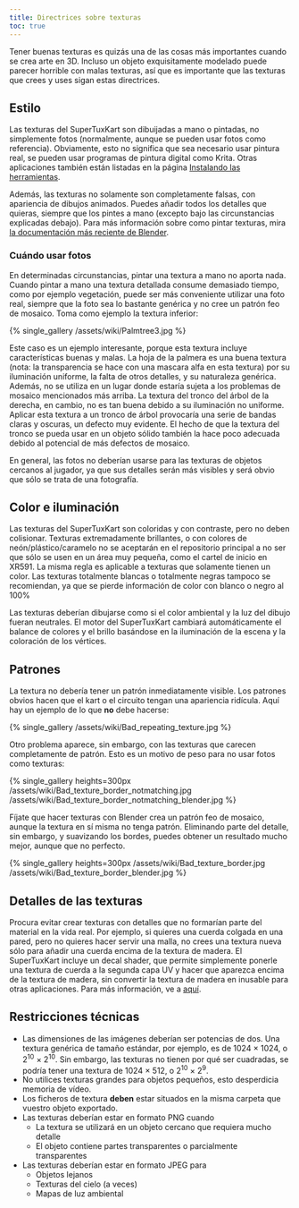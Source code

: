 ```yaml
---
title: Directrices sobre texturas
toc: true
---
```

Tener buenas texturas es quizás una de las cosas más importantes cuando se crea arte en 3D. Incluso un objeto exquisitamente modelado puede parecer horrible con malas texturas, así que es importante que las texturas que crees y uses sigan estas directrices.

## Estilo

Las texturas del SuperTuxKart son dibuijadas a mano o pintadas, no simplemente fotos (normalmente, aunque se pueden usar fotos como referencia). Obviamente, esto no significa que sea necesario usar pintura real, se pueden usar programas de pintura digital como Krita. Otras aplicaciones también están listadas en la página [Instalando las herramientas](Installing_Tools).

Además, las texturas no solamente son completamente falsas, con apariencia de dibujos animados. Puedes añadir todos los detalles que quieras, siempre que los pintes a mano (excepto bajo las circunstancias explicadas debajo). Para más información sobre como pintar texturas, mira [la documentación más reciente de Blender](https://docs.blender.org/manual/en/latest/sculpt_paint/texture_paint/index.html).

### Cuándo usar fotos

En determinadas circunstancias, pintar una textura a mano no aporta nada. Cuando pintar a mano una textura detallada consume demasiado tiempo, como por ejemplo vegetación, puede ser más conveniente utilizar una foto real, siempre que la foto sea lo bastante genérica y no cree un patrón feo de mosaico. Toma como ejemplo la textura inferior:

{% single_gallery /assets/wiki/Palmtree3.jpg %}

Este caso es un ejemplo interesante, porque esta textura incluye características buenas y malas. La hoja de la palmera es una buena textura (nota: la transparencia se hace con una mascara alfa en esta textura) por su iluminación uniforme, la falta de otros detalles, y su naturaleza genérica. Además, no se utiliza en un lugar donde estaría sujeta a los problemas de mosaico mencionados más arriba. La textura del tronco del árbol de la derecha, en cambio, no es tan buena debido a su iluminación no uniforme. Aplicar esta textura a un tronco de árbol provocaría una serie de bandas claras y oscuras, un defecto muy evidente. El hecho de que la textura del tronco se pueda usar en un objeto sólido también la hace poco adecuada debido al potencial de más defectos de mosaico.

En general, las fotos no deberían usarse para las texturas de objetos cercanos al jugador, ya que sus detalles serán más visibles y será obvio que sólo se trata de una fotografía.

## Color e iluminación

Las texturas del SuperTuxKart son coloridas y con contraste, pero no deben colisionar. Texturas extremadamente brillantes, o con colores de neón/plástico/caramelo no se aceptarán en el repositorio principal a no ser que sólo se usen en un área muy pequeña, como el cartel de inicio en XR591. La misma regla es aplicable a texturas que solamente tienen un color. Las texturas totalmente blancas o totalmente negras tampoco se recomiendan, ya que se pierde información de color con blanco o negro al 100%

Las texturas deberían dibujarse como si el color ambiental y la luz del dibujo fueran neutrales. El motor del SuperTuxKart cambiará automáticamente el balance de colores y el brillo basándose en la iluminación de la escena y la coloración de los vértices.

## Patrones

La textura no debería tener un patrón inmediatamente visible. Los patrones obvios hacen que el kart o el circuito tengan una apariencia ridícula. Aquí hay un ejemplo de lo que **no** debe hacerse:

{% single_gallery /assets/wiki/Bad_repeating_texture.jpg %}

Otro problema aparece, sin embargo, con las texturas que carecen completamente de patrón. Esto es un motivo de peso para no usar fotos como texturas:

{% single_gallery heights=300px
/assets/wiki/Bad_texture_border_notmatching.jpg
/assets/wiki/Bad_texture_border_notmatching_blender.jpg
%}

Fíjate que hacer texturas con Blender crea un patrón feo de mosaico, aunque la textura en sí misma no tenga patrón. Eliminando parte del detalle, sin embargo, y suavizando los bordes, puedes obtener un resultado mucho mejor, aunque que no perfecto.

{% single_gallery heights=300px
/assets/wiki/Bad_texture_border.jpg
/assets/wiki/Bad_texture_border_blender.jpg
%}

## Detalles de las texturas

Procura evitar crear texturas con detalles que no formarían parte del material en la vida real. Por ejemplo, si quieres una cuerda colgada en una pared, pero no quieres hacer servir una malla, no crees una textura nueva sólo para añadir una cuerda encima de la textura de madera. El SuperTuxKart incluye un decal shader, que permite simplemente ponerle una textura de cuerda a la segunda capa UV y hacer que aparezca encima de la textura de madera, sin convertir la textura de madera en inusable para otras aplicaciones. Para más información, ve a [aquí](Texturing#Decals).

## Restricciones técnicas
* Las dimensiones de las imágenes deberían ser potencias de dos. Una textura genérica de tamaño estándar, por ejemplo, es de 1024 × 1024, o 2<sup>10</sup> × 2<sup>10</sup>. Sin embargo, las texturas no tienen por qué ser cuadradas, se podría tener una textura de 1024 × 512, o 2<sup>10</sup> × 2<sup>9</sup>.
* No utilices texturas grandes para objetos pequeños, esto desperdicia memoria de vídeo.
* Los ficheros de textura **deben** estar situados en la misma carpeta que vuestro objeto exportado.
* Las texturas deberían estar en formato PNG cuando
    * La textura se utilizará en un objeto cercano que requiera mucho detalle
    * El objeto contiene partes transparentes o parcialmente transparentes
* Las texturas deberían estar en formato JPEG para
    * Objetos lejanos
    * Texturas del cielo (a veces)
    * Mapas de luz ambiental

